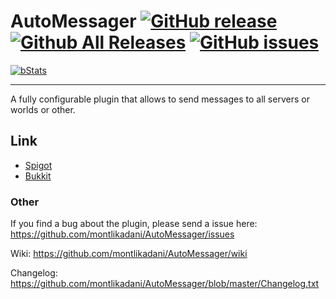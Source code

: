 # AutoMessager [![GitHub release](https://img.shields.io/github/release/montlikadani/AutoMessager.svg)](https://github.com/montlikadani/AutoMessager/releases) [![Github All Releases](https://img.shields.io/github/downloads/montlikadani/AutoMessager/total.svg)](https://github.com/montlikadani/AutoMessager/releases) [![GitHub issues](https://img.shields.io/github/issues/montlikadani/AutoMessager.svg)](https://github.com/montlikadani/AutoMessager/issues)

[![bStats](https://img.shields.io/badge/bStats-1.5-brightgreen.svg)](https://bstats.org/plugin/bukkit/AutoMessager)

***

A fully configurable plugin that allows to send messages to all servers or worlds or other.

## Link
* [Spigot](https://www.spigotmc.org/resources/43875/)
* [Bukkit](https://dev.bukkit.org/projects/auto-messager-plugin)

### Other
If you find a bug about the plugin, please send a issue here: https://github.com/montlikadani/AutoMessager/issues

Wiki: https://github.com/montlikadani/AutoMessager/wiki

Changelog: https://github.com/montlikadani/AutoMessager/blob/master/Changelog.txt
